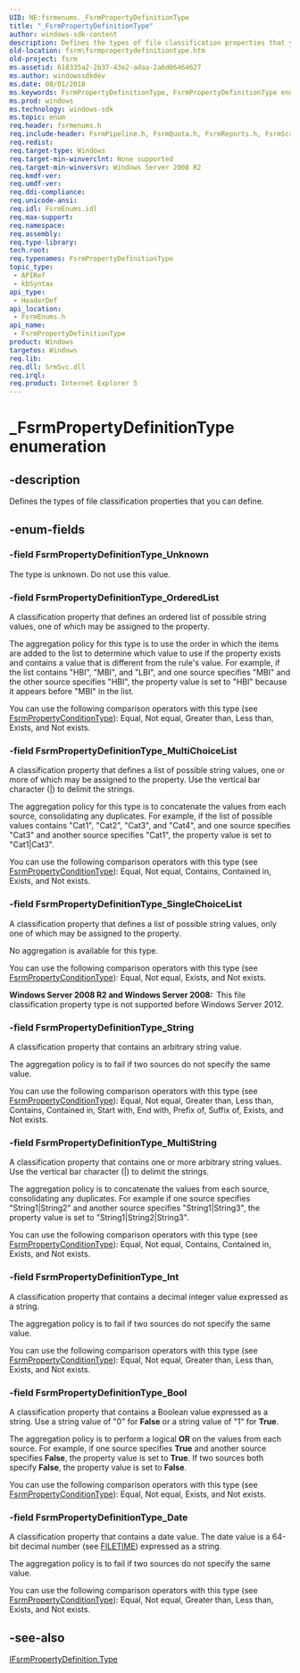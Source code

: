 ```yaml
---
UID: NE:fsrmenums._FsrmPropertyDefinitionType
title: "_FsrmPropertyDefinitionType"
author: windows-sdk-content
description: Defines the types of file classification properties that you can define.
old-location: fsrm\fsrmpropertydefinitiontype.htm
old-project: fsrm
ms.assetid: 618335a2-2b37-43e2-adaa-2a6d06464627
ms.author: windowssdkdev
ms.date: 08/01/2018
ms.keywords: FsrmPropertyDefinitionType, FsrmPropertyDefinitionType enumeration [File Server Resource Manager], FsrmPropertyDefinitionType_Bool, FsrmPropertyDefinitionType_Date, FsrmPropertyDefinitionType_Int, FsrmPropertyDefinitionType_MultiChoiceList, FsrmPropertyDefinitionType_MultiString, FsrmPropertyDefinitionType_OrderedList, FsrmPropertyDefinitionType_SingleChoiceList, FsrmPropertyDefinitionType_String, FsrmPropertyDefinitionType_Unknown, _FsrmPropertyDefinitionType, fs.fsrmpropertydefinitiontype, fsrm.fsrmpropertydefinitiontype, fsrmenums/FsrmPropertyDefinitionType, fsrmenums/FsrmPropertyDefinitionType_Bool, fsrmenums/FsrmPropertyDefinitionType_Date, fsrmenums/FsrmPropertyDefinitionType_Int, fsrmenums/FsrmPropertyDefinitionType_MultiChoiceList, fsrmenums/FsrmPropertyDefinitionType_MultiString, fsrmenums/FsrmPropertyDefinitionType_OrderedList, fsrmenums/FsrmPropertyDefinitionType_SingleChoiceList, fsrmenums/FsrmPropertyDefinitionType_String, fsrmenums/FsrmPropertyDefinitionType_Unknown
ms.prod: windows
ms.technology: windows-sdk
ms.topic: enum
req.header: fsrmenums.h
req.include-header: FsrmPipeline.h, FsrmQuota.h, FsrmReports.h, FsrmScreen.h
req.redist: 
req.target-type: Windows
req.target-min-winverclnt: None supported
req.target-min-winversvr: Windows Server 2008 R2
req.kmdf-ver: 
req.umdf-ver: 
req.ddi-compliance: 
req.unicode-ansi: 
req.idl: FsrmEnums.idl
req.max-support: 
req.namespace: 
req.assembly: 
req.type-library: 
tech.root: 
req.typenames: FsrmPropertyDefinitionType
topic_type:
 - APIRef
 - kbSyntax
api_type:
 - HeaderDef
api_location:
 - FsrmEnums.h
api_name:
 - FsrmPropertyDefinitionType
product: Windows
targetos: Windows
req.lib: 
req.dll: SrmSvc.dll
req.irql: 
req.product: Internet Explorer 5
---
```


# _FsrmPropertyDefinitionType enumeration


## -description


Defines the types of file classification properties that you can define.


## -enum-fields




### -field FsrmPropertyDefinitionType_Unknown

The type is unknown. Do not use this value.


### -field FsrmPropertyDefinitionType_OrderedList

A classification property that defines an ordered list of possible string values, one of which may be 
       assigned to the property.

The aggregation policy for this type is to use the order in which the items are added to the list to 
       determine which value to use if the property exists and contains a value that is different from the rule's 
       value. For example, if the list contains "HBI", "MBI", and 
       "LBI", and one source specifies "MBI" and the other source specifies 
       "HBI", the property value is set to "HBI" because it appears before 
       "MBI" in the list.

You can use the following comparison operators with this type (see 
       <a href="https://msdn.microsoft.com/b3b5caab-4d70-4f85-bf53-0344192d3674">FsrmPropertyConditionType</a>): Equal, Not equal, 
       Greater than, Less than, Exists, and Not exists.


### -field FsrmPropertyDefinitionType_MultiChoiceList

A classification property that defines a list of possible string values, one or more of which may be assigned 
       to the property. Use the vertical bar character (|) to delimit the strings.

The aggregation policy for this type is to concatenate the values from each source, consolidating any 
       duplicates. For example, if the list of possible values contains "Cat1", 
       "Cat2", "Cat3", and "Cat4", and one source specifies 
       "Cat3" and another source specifies "Cat1", the property value is set to 
       "Cat1|Cat3".

You can use the following comparison operators with this type (see 
       <a href="https://msdn.microsoft.com/b3b5caab-4d70-4f85-bf53-0344192d3674">FsrmPropertyConditionType</a>): Equal, Not equal, 
       Contains, Contained in, Exists, and Not exists.


### -field FsrmPropertyDefinitionType_SingleChoiceList

A classification property that defines a list of possible string values, only one of which may be assigned 
       to the property.

No aggregation is available for this type.

You can use the following comparison operators with this type (see 
       <a href="https://msdn.microsoft.com/b3b5caab-4d70-4f85-bf53-0344192d3674">FsrmPropertyConditionType</a>): Equal, Not equal, 
       Exists, and Not exists.

<b>Windows Server 2008 R2 and Windows Server 2008:  </b>This file classification property type is not supported before Windows Server 2012.


### -field FsrmPropertyDefinitionType_String

A classification property that contains an arbitrary string value.

The aggregation policy is to fail if two sources do not specify the same value.

You can use the following comparison operators with this type (see 
       <a href="https://msdn.microsoft.com/b3b5caab-4d70-4f85-bf53-0344192d3674">FsrmPropertyConditionType</a>): Equal, Not equal, 
       Greater than, Less than, Contains, Contained in, Start with, End with, Prefix of, Suffix of, Exists, and Not 
       exists.


### -field FsrmPropertyDefinitionType_MultiString

A classification property that contains one or more arbitrary string values. Use the vertical bar character 
       (|) to delimit the strings.

The aggregation policy is to concatenate the values from each source, consolidating any duplicates. For 
       example if one source specifies "String1|String2" and another source specifies 
       "String1|String3", the property value is set to "String1|String2|String3".

You can use the following comparison operators with this type (see 
       <a href="https://msdn.microsoft.com/b3b5caab-4d70-4f85-bf53-0344192d3674">FsrmPropertyConditionType</a>): Equal, Not equal, 
       Contains, Contained in, Exists, and Not exists.


### -field FsrmPropertyDefinitionType_Int

A classification property that contains a decimal integer value expressed as a string.

The aggregation policy is to fail if two sources do not specify the same value.

You can use the following comparison operators with this type (see 
       <a href="https://msdn.microsoft.com/b3b5caab-4d70-4f85-bf53-0344192d3674">FsrmPropertyConditionType</a>): Equal, Not equal, 
       Greater than, Less than, Exists, and Not exists.


### -field FsrmPropertyDefinitionType_Bool

A classification property that contains a Boolean value expressed as a string. Use a string value of 
       "0" for <b>False</b> or a string value of "1" for 
       <b>True</b>.

The aggregation policy is to perform a logical <b>OR</b> on the values from each 
       source. For example, if one source specifies <b>True</b> and another source specifies 
       <b>False</b>, the property value is set to <b>True</b>. If two sources 
       both specify <b>False</b>, the property value is set to <b>False</b>.

You can use the following comparison operators with this type (see 
       <a href="https://msdn.microsoft.com/b3b5caab-4d70-4f85-bf53-0344192d3674">FsrmPropertyConditionType</a>): Equal, Not equal, 
       Exists, and Not exists.


### -field FsrmPropertyDefinitionType_Date

A classification property that contains a date value. The date value is a 64-bit decimal number (see 
       <a href="https://msdn.microsoft.com/9baf8a0e-59e3-4fbd-9616-2ec9161520d1">FILETIME</a>) expressed as a string.

The aggregation policy is to fail if two sources do not specify the same value.

You can use the following comparison operators with this type (see 
       <a href="https://msdn.microsoft.com/b3b5caab-4d70-4f85-bf53-0344192d3674">FsrmPropertyConditionType</a>): Equal, Not equal, 
       Greater than, Less than, Exists, and Not exists.


## -see-also




<a href="https://msdn.microsoft.com/3e770876-05a3-4b8c-901d-84ee40112c2f">IFsrmPropertyDefinition.Type</a>
 

 

